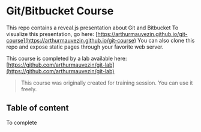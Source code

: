 # Git/Bitbucket Course

This repo contains a reveal.js presentation about Git and Bitbucket
To visualize this presentation, go here: [https://arthurmauvezin.github.io/git-course](https://arthurmauvezin.github.io/git-course)
You can also clone this repo and expose static pages through your favorite web server.

This course is completed by a lab available here: [https://github.com/arthurmauvezin/git-lab](https://github.com/arthurmauvezin/git-lab)

> This course was originally created for training session. You can use it freely.

## Table of content

To complete
